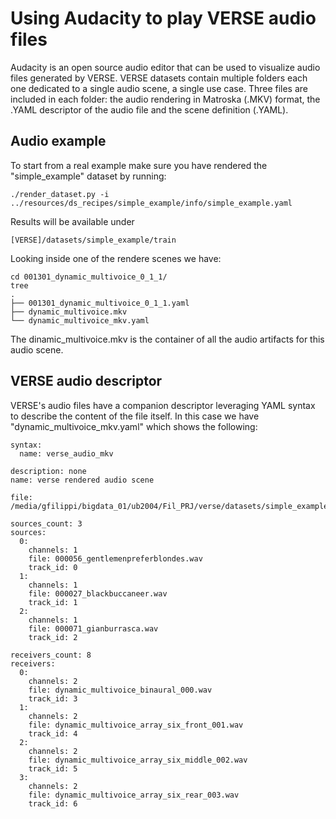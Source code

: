 # Using Audacity to play VERSE audio files

Audacity is an open source audio editor that can be used to visualize audio files generated by VERSE.
VERSE datasets contain multiple folders each one dedicated to a single audio scene, a single use case.
Three files are included in each folder: the audio rendering in Matroska (.MKV) format, the .YAML descriptor of the audio file and the scene definition (.YAML).

## Audio example
To start from a real example make sure you have rendered the "simple_example" dataset by running:
```
./render_dataset.py -i ../resources/ds_recipes/simple_example/info/simple_example.yaml
```
Results will be available under
```
[VERSE]/datasets/simple_example/train
```

Looking inside one of the rendere scenes we have:
```
cd 001301_dynamic_multivoice_0_1_1/
tree
.
├── 001301_dynamic_multivoice_0_1_1.yaml
├── dynamic_multivoice.mkv
└── dynamic_multivoice_mkv.yaml
```

The dinamic_multivoice.mkv is the container of all the audio artifacts for this audio scene.

## VERSE audio descriptor
VERSE's audio files have a companion descriptor leveraging YAML syntax to describe the content of the file itself.
In this case we have "dynamic_multivoice_mkv.yaml" which shows the following:

```
syntax:
  name: verse_audio_mkv

description: none
name: verse rendered audio scene

file: /media/gfilippi/bigdata_01/ub2004/Fil_PRJ/verse/datasets/simple_example/train/001301_dynamic_multivoice_0_1_1/dynamic_multivoice.mkv

sources_count: 3
sources:
  0:
    channels: 1
    file: 000056_gentlemenpreferblondes.wav
    track_id: 0
  1:
    channels: 1
    file: 000027_blackbuccaneer.wav
    track_id: 1
  2:
    channels: 1
    file: 000071_gianburrasca.wav
    track_id: 2

receivers_count: 8
receivers:
  0:
    channels: 2
    file: dynamic_multivoice_binaural_000.wav
    track_id: 3
  1:
    channels: 2
    file: dynamic_multivoice_array_six_front_001.wav
    track_id: 4
  2:
    channels: 2
    file: dynamic_multivoice_array_six_middle_002.wav
    track_id: 5
  3:
    channels: 2
    file: dynamic_multivoice_array_six_rear_003.wav
    track_id: 6
```

